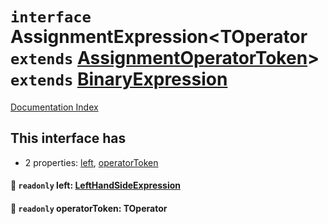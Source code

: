 # `interface` AssignmentExpression\<TOperator `extends` [AssignmentOperatorToken](../private.type.AssignmentOperatorToken/README.md)> `extends` [BinaryExpression](../private.interface.BinaryExpression/README.md)

[Documentation Index](../README.md)

## This interface has

- 2 properties:
[left](#-readonly-left-lefthandsideexpression),
[operatorToken](#-readonly-operatortoken-toperator)


#### 📄 `readonly` left: [LeftHandSideExpression](../private.interface.LeftHandSideExpression/README.md)



#### 📄 `readonly` operatorToken: TOperator



